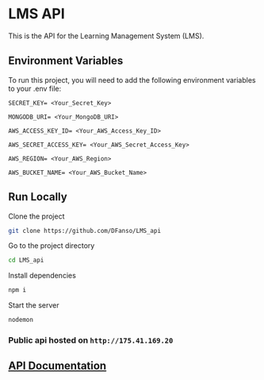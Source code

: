 # LMS API

This is the API for the Learning Management System (LMS).

## Environment Variables

To run this project, you will need to add the following environment variables to your .env file:

`SECRET_KEY= <Your_Secret_Key>`

`MONGODB_URI= <Your_MongoDB_URI>`

`AWS_ACCESS_KEY_ID= <Your_AWS_Access_Key_ID>`

`AWS_SECRET_ACCESS_KEY= <Your_AWS_Secret_Access_Key>`

`AWS_REGION= <Your_AWS_Region>`

`AWS_BUCKET_NAME= <Your_AWS_Bucket_Name>`

## Run Locally

Clone the project

```bash
git clone https://github.com/DFanso/LMS_api
```
Go to the project directory

```bash
cd LMS_api 
```
Install dependencies

```bash
npm i
```
Start the server

```bash
nodemon
```
### Public api hosted on ```http://175.41.169.20```
## [API Documentation](https://github.com/DFanso/LMS_api/blob/main/API_Documentation.md)





